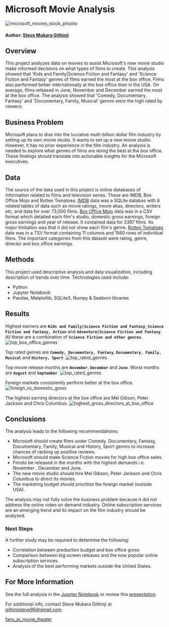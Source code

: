 # Microsoft Movie Analysis

![microsoft_movies_stock_phooto](images/microsoft_movies_analysis.jpeg)

#### Author: [Steve Mukara Githinji](linkedin.com/in/steve-githinji-10ba0114a)

## Overview

This project analyzes data on movies to assist Microsoft's new movie studio make informed decisions on what types of fiims to create. This analysis showed that 'Kids and Family|Science Fiction and Fantasy' and 'Science Fiction and Fantasy' genres of films earned the most at the box office. Films also performed better internationally at the box office than in the USA. On average, films released in June, November and December earned the most at the box office. The analysis showed that 'Comedy, Documentary, Fantasy' and 'Documentary, Family, Musical' genres were the high rated by viewers. 

## Business Problem

Microsoft plans to dive into the lucrative multi-billion dollar film industry by setting up its own movie studio. It wants to set up a new movie studio. However, it has no prior experience in the film industry. An analysis is needed to explore what genres of films are doing the best at the box office. These findings should translate into actionable insights for the Microsoft executives.


## Data

The source of the data used in this project is online databases of information related to films and television series. These are IMDB, Box Office Mojo and Rotten Tomatoes. [IMDB](https://www.imdb.com/) data was a SQLite databas with 8 related tables of data such as movie ratings, movie akas, directors, writers etc, and data for over 73,000 films. [Box Office Mojo](https://www.boxofficemojo.com/) data was in a CSV format which detailed each film's studio, domestic gross earnings, foreign gross earnings and year of release. It contained data for 3387 films. Its major limitation was that it did not show each film's genre. [Rotten Tomatoes](https://www.rottentomatoes.com/) data was in a TSV format containing 11 columns and 1560 rows of individual films. The important categories from this dataset were rating, genre, director and box office earnings.


## Methods

This project used descriptive analysis and data visualization, including description of trends over time. 
Technologies used include:
* Python
* Jupyter Notebook
* Pandas, Matplotlib, SQLite3, Numpy & Seaborn libraries


## Results

Highest earners are **`Kids and Family|Science Fiction and Fantasy`**, **`Science Fiction and Fantasy, Action`** and **`Adventure|Science Fiction and Fantasy`**. All these are a combination of **`Science Fiction and other genres`**.
![top_box_office_genres](images/fig2.png)

Top rated genres are **`Comedy, Documentary, Fantasy`**, **`Documentary, Family, Musical`** and **`History, Sport`**.
![top_rated_genres](images/fig1.png)

Top movie release months are **`November`**, **`December`** and **`June`**. Worst months are **`August`** and **`September`**.
![top_rated_genres](images/fig3.png)

Foreign markets consistently perform better at the box office.
![foreign_vs_domestic_gross](images/fig5.png)

The highest earning directors at the box office are Mel Gibson, Peter Jackson and Chris Columbus.
![highest_gross_directors_at_box_office](images/fig4.png)


## Conclusions

The analysis leads to the following recommendatioins:

* Microsoft should create flims under Comedy, Documentary, Fantasy, Documentary, Family, Musical and History, Sport genres to increase chances of racking up positive reviews.
* Microsoft should make Science Fiction movies for high box office sales.
* Fimsto be released in the months with the highest demands i.e. November , December and June.
* The new movie studio should hire Mel Gibson, Peter Jackson and Chris Columbus to direct its movies.
* The marketing budget should prioritize the foreign market (outside USA).

The analysis may not fully solve the business problem because it did not address the online video on demand industry. Online subscription services are an emerging trend and its impact on the film industry should be analyzed.


### Next Steps

A further study may be required to determine the following:
* Correlation between production budget and box office gross
* Comparison between big screen releases and the now popular online subscription services.
* Analysis of the best performing markets outside the United States.


## For More Information

See the full analysis in the [Jupyter Notebook](https://github.com/stevegithinji/Movies-Analysis/blob/master/microsoft_movie_analysis.ipynb) or review this [presentation](https://github.com/stevegithinji/Movies-Analysis/blob/master/Presentation.pdf).

For additional info, contact Steve Mukara Githinji at githinjisteve96@gmail.com.

[fans_at_movie_theater](images/istockphoto-1280952035-640x640.jpg)









